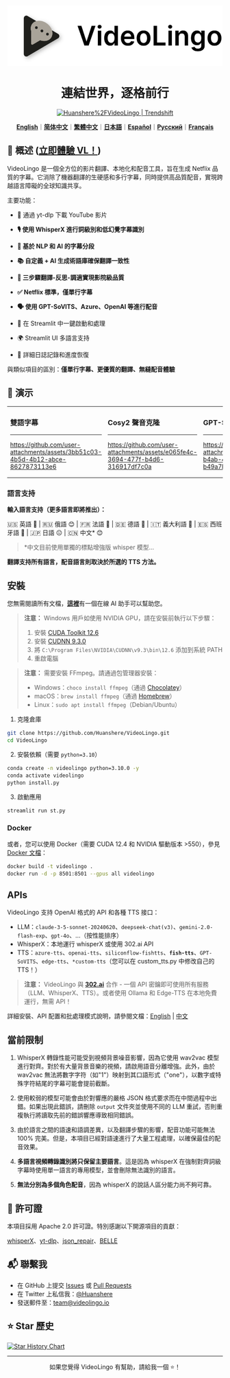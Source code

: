 <div align="center">

<img src="/docs/logo.png" alt="VideoLingo Logo" height="140">

# 連結世界，逐格前行

<a href="https://trendshift.io/repositories/12200" target="_blank"><img src="https://trendshift.io/api/badge/repositories/12200" alt="Huanshere%2FVideoLingo | Trendshift" style="width: 250px; height: 55px;" width="250" height="55"/></a>

[**English**](/README.md)｜[**简体中文**](/translations/README.zh.md)｜[**繁體中文**](/translations/README.zh-TW.md)｜[**日本語**](/translations/README.ja.md)｜[**Español**](/translations/README.es.md)｜[**Русский**](/translations/README.ru.md)｜[**Français**](/translations/README.fr.md)

</div>

## 🌟 概述 ([立即體驗 VL！](https://videolingo.io))

VideoLingo 是一個全方位的影片翻譯、本地化和配音工具，旨在生成 Netflix 品質的字幕。它消除了機器翻譯的生硬感和多行字幕，同時提供高品質配音，實現跨越語言障礙的全球知識共享。

主要功能：
- 🎥 通過 yt-dlp 下載 YouTube 影片

- **🎙️ 使用 WhisperX 進行詞級別和低幻覺字幕識別**

- **📝 基於 NLP 和 AI 的字幕分段**

- **📚 自定義 + AI 生成術語庫確保翻譯一致性**

- **🔄 三步驟翻譯-反思-調適實現影院級品質**

- **✅ Netflix 標準，僅單行字幕**

- **🗣️ 使用 GPT-SoVITS、Azure、OpenAI 等進行配音**

- 🚀 在 Streamlit 中一鍵啟動和處理

- 🌍 Streamlit UI 多語言支持

- 📝 詳細日誌記錄和進度恢復

與類似項目的區別：**僅單行字幕、更優質的翻譯、無縫配音體驗**

## 🎥 演示

<table>
<tr>
<td width="33%">

### 雙語字幕
---
https://github.com/user-attachments/assets/3bb51c03-4b5d-4b12-abce-8627873113e6

</td>
<td width="33%">

### Cosy2 聲音克隆
---
https://github.com/user-attachments/assets/e065fe4c-3694-477f-b4d6-316917df7c0a

</td>
<td width="33%">

### GPT-SoVITS 配音
---
https://github.com/user-attachments/assets/47d965b2-b4ab-4a0b-9d08-b49a7bf3508c

</td>
</tr>
</table>

### 語言支持

**輸入語言支持（更多語言即將推出）：**

🇺🇸 英語 🤩 | 🇷🇺 俄語 😊 | 🇫🇷 法語 🤩 | 🇩🇪 德語 🤩 | 🇮🇹 義大利語 🤩 | 🇪🇸 西班牙語 🤩 | 🇯🇵 日語 😐 | 🇨🇳 中文* 😊

> *中文目前使用單獨的標點增強版 whisper 模型...

**翻譯支持所有語言，配音語言則取決於所選的 TTS 方法。**

## 安裝

您無需閱讀所有文檔，[**這裡**](https://share.fastgpt.in/chat/share?shareId=066w11n3r9aq6879r4z0v9rh)有一個在線 AI 助手可以幫助您。

> **注意：** Windows 用戶如使用 NVIDIA GPU，請在安裝前執行以下步驟：
> 1. 安裝 [CUDA Toolkit 12.6](https://developer.download.nvidia.com/compute/cuda/12.6.0/local_installers/cuda_12.6.0_560.76_windows.exe)
> 2. 安裝 [CUDNN 9.3.0](https://developer.download.nvidia.com/compute/cudnn/9.3.0/local_installers/cudnn_9.3.0_windows.exe)
> 3. 將 `C:\Program Files\NVIDIA\CUDNN\v9.3\bin\12.6` 添加到系統 PATH
> 4. 重啟電腦

> **注意：** 需要安裝 FFmpeg。請通過包管理器安裝：
> - Windows：```choco install ffmpeg```（通過 [Chocolatey](https://chocolatey.org/)）
> - macOS：```brew install ffmpeg```（通過 [Homebrew](https://brew.sh/)）
> - Linux：```sudo apt install ffmpeg```（Debian/Ubuntu）

1. 克隆倉庫

```bash
git clone https://github.com/Huanshere/VideoLingo.git
cd VideoLingo
```

2. 安裝依賴（需要 `python=3.10`）

```bash
conda create -n videolingo python=3.10.0 -y
conda activate videolingo
python install.py
```

3. 啟動應用

```bash
streamlit run st.py
```

### Docker
或者，您可以使用 Docker（需要 CUDA 12.4 和 NVIDIA 驅動版本 >550），參見 [Docker 文檔](/docs/pages/docs/docker.en-US.md)：

```bash
docker build -t videolingo .
docker run -d -p 8501:8501 --gpus all videolingo
```

## APIs
VideoLingo 支持 OpenAI 格式的 API 和各種 TTS 接口：
- LLM：`claude-3-5-sonnet-20240620`、`deepseek-chat(v3)`、`gemini-2.0-flash-exp`、`gpt-4o`、...（按性能排序）
- WhisperX：本地運行 whisperX 或使用 302.ai API
- TTS：`azure-tts`、`openai-tts`、`siliconflow-fishtts`、**`fish-tts`**、`GPT-SoVITS`、`edge-tts`、`*custom-tts`（您可以在 custom_tts.py 中修改自己的 TTS！）

> **注意：** VideoLingo 與 **[302.ai](https://gpt302.saaslink.net/C2oHR9)** 合作 - 一個 API 密鑰即可使用所有服務（LLM、WhisperX、TTS）。或者使用 Ollama 和 Edge-TTS 在本地免費運行，無需 API！

詳細安裝、API 配置和批處理模式說明，請參閱文檔：[English](/docs/pages/docs/start.en-US.md) | [中文](/docs/pages/docs/start.zh-CN.md)

## 當前限制

1. WhisperX 轉錄性能可能受到視頻背景噪音影響，因為它使用 wav2vac 模型進行對齊。對於有大量背景音樂的視頻，請啟用語音分離增強。此外，由於 wav2vac 無法將數字字符（如"1"）映射到其口語形式（"one"），以數字或特殊字符結尾的字幕可能會提前截斷。

2. 使用較弱的模型可能會由於對響應的嚴格 JSON 格式要求而在中間過程中出錯。如果出現此錯誤，請刪除 `output` 文件夾並使用不同的 LLM 重試，否則重複執行將讀取先前的錯誤響應導致相同錯誤。

3. 由於語言之間的語速和語調差異，以及翻譯步驟的影響，配音功能可能無法 100% 完美。但是，本項目已經對語速進行了大量工程處理，以確保最佳的配音效果。

4. **多語言視頻轉錄識別將只保留主要語言**。這是因為 whisperX 在強制對齊詞級字幕時使用單一語言的專用模型，並會刪除無法識別的語言。

5. **無法分別為多個角色配音**，因為 whisperX 的說話人區分能力尚不夠可靠。

## 📄 許可證

本項目採用 Apache 2.0 許可證。特別感謝以下開源項目的貢獻：

[whisperX](https://github.com/m-bain/whisperX)、[yt-dlp](https://github.com/yt-dlp/yt-dlp)、[json_repair](https://github.com/mangiucugna/json_repair)、[BELLE](https://github.com/LianjiaTech/BELLE)

## 📬 聯繫我

- 在 GitHub 上提交 [Issues](https://github.com/Huanshere/VideoLingo/issues) 或 [Pull Requests](https://github.com/Huanshere/VideoLingo/pulls)
- 在 Twitter 上私信我：[@Huanshere](https://twitter.com/Huanshere)
- 發送郵件至：team@videolingo.io

## ⭐ Star 歷史

[![Star History Chart](https://api.star-history.com/svg?repos=Huanshere/VideoLingo&type=Timeline)](https://star-history.com/#Huanshere/VideoLingo&Timeline)

---

<p align="center">如果您覺得 VideoLingo 有幫助，請給我一個 ⭐️！</p> 